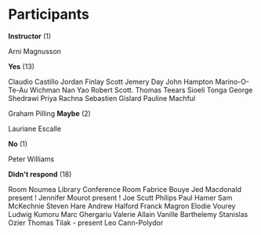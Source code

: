 # Participants

**Instructor** (1)

Arni Magnusson

**Yes** (13)

Claudio Castillo Jordan
Finlay Scott
Jemery Day
John Hampton
Marino-O-Te-Au Wichman
Nan Yao
Robert Scott. 
Thomas Teears
Sioeli Tonga
George Shedrawi
Priya Rachna
Sebastien Gislard
Pauline Machful

Graham Pilling
**Maybe** (2)

Lauriane Escalle

**No** (1)

Peter Williams

**Didn't respond** (18)

Room Noumea Library Conference Room
Fabrice Bouye
Jed Macdonald present !
Jennifer Mourot present !
Joe Scutt Philips
Paul Hamer
Sam McKechnie
Steven Hare
Andrew Halford
Franck Magron
Elodie Vourey
Ludwig Kumoru
Marc Ghergariu
Valerie Allain
Vanille Barthelemy
Stanislas Ozier
Thomas Tilak - present
Leo Cann-Polydor
